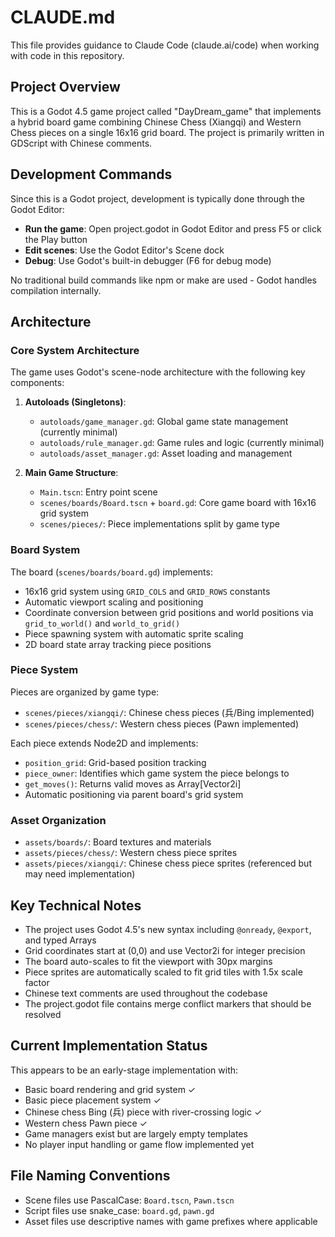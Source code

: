 # CLAUDE.md

This file provides guidance to Claude Code (claude.ai/code) when working with code in this repository.

## Project Overview

This is a Godot 4.5 game project called "DayDream_game" that implements a hybrid board game combining Chinese Chess (Xiangqi) and Western Chess pieces on a single 16x16 grid board. The project is primarily written in GDScript with Chinese comments.

## Development Commands

Since this is a Godot project, development is typically done through the Godot Editor:

- **Run the game**: Open project.godot in Godot Editor and press F5 or click the Play button
- **Edit scenes**: Use the Godot Editor's Scene dock
- **Debug**: Use Godot's built-in debugger (F6 for debug mode)

No traditional build commands like npm or make are used - Godot handles compilation internally.

## Architecture

### Core System Architecture

The game uses Godot's scene-node architecture with the following key components:

1. **Autoloads (Singletons)**:
   - `autoloads/game_manager.gd`: Global game state management (currently minimal)
   - `autoloads/rule_manager.gd`: Game rules and logic (currently minimal)
   - `autoloads/asset_manager.gd`: Asset loading and management

2. **Main Game Structure**:
   - `Main.tscn`: Entry point scene
   - `scenes/boards/Board.tscn` + `board.gd`: Core game board with 16x16 grid system
   - `scenes/pieces/`: Piece implementations split by game type

### Board System

The board (`scenes/boards/board.gd`) implements:
- 16x16 grid system using `GRID_COLS` and `GRID_ROWS` constants
- Automatic viewport scaling and positioning
- Coordinate conversion between grid positions and world positions via `grid_to_world()` and `world_to_grid()`
- Piece spawning system with automatic sprite scaling
- 2D board state array tracking piece positions

### Piece System

Pieces are organized by game type:
- `scenes/pieces/xiangqi/`: Chinese chess pieces (兵/Bing implemented)
- `scenes/pieces/chess/`: Western chess pieces (Pawn implemented)

Each piece extends Node2D and implements:
- `position_grid`: Grid-based position tracking
- `piece_owner`: Identifies which game system the piece belongs to
- `get_moves()`: Returns valid moves as Array[Vector2i]
- Automatic positioning via parent board's grid system

### Asset Organization

- `assets/boards/`: Board textures and materials
- `assets/pieces/chess/`: Western chess piece sprites
- `assets/pieces/xiangqi/`: Chinese chess piece sprites (referenced but may need implementation)

## Key Technical Notes

- The project uses Godot 4.5's new syntax including `@onready`, `@export`, and typed Arrays
- Grid coordinates start at (0,0) and use Vector2i for integer precision
- The board auto-scales to fit the viewport with 30px margins
- Piece sprites are automatically scaled to fit grid tiles with 1.5x scale factor
- Chinese text comments are used throughout the codebase
- The project.godot file contains merge conflict markers that should be resolved

## Current Implementation Status

This appears to be an early-stage implementation with:
- Basic board rendering and grid system ✓
- Basic piece placement system ✓
- Chinese chess Bing (兵) piece with river-crossing logic ✓
- Western chess Pawn piece ✓
- Game managers exist but are largely empty templates
- No player input handling or game flow implemented yet

## File Naming Conventions

- Scene files use PascalCase: `Board.tscn`, `Pawn.tscn`
- Script files use snake_case: `board.gd`, `pawn.gd`
- Asset files use descriptive names with game prefixes where applicable